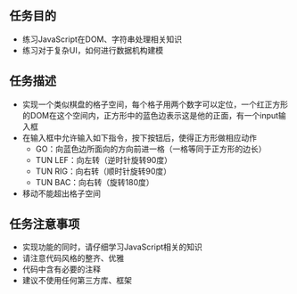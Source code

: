 ## 任务目的
- 练习JavaScript在DOM、字符串处理相关知识
- 练习对于复杂UI，如何进行数据机构建模

## 任务描述
- 实现一个类似棋盘的格子空间，每个格子用两个数字可以定位，一个红正方形的DOM在这个空间内，正方形中的蓝色边表示这是他的正面，有一个input输入框
- 在输入框中允许输入如下指令，按下按钮后，使得正方形做相应动作
    * GO：向蓝色边所面向的方向前进一格（一格等同于正方形的边长）
    * TUN LEF：向左转（逆时针旋转90度）
    * TUN RIG：向右转（顺时针旋转90度）
    * TUN BAC：向右转（旋转180度）
- 移动不能超出格子空间

## 任务注意事项
- 实现功能的同时，请仔细学习JavaScript相关的知识
- 请注意代码风格的整齐、优雅
- 代码中含有必要的注释
- 建议不使用任何第三方库、框架
